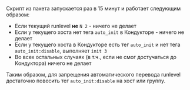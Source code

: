 Скрипт из пакета запускается раз в 15 минут и работает следующим образом:
* Если текущий runlevel **не** `N 2` - ничего не делает
* Если у текущего хоста нет тега `auto_init` в Кондукторе - ничего не делает
* Если у текущего хоста в Кондукторе есть тег `auto_init` и нет тега `auto_init:disable`, выполняет `init 3`
* Во всех остальных случаях (в т.ч., если не смог достучаться до Кондуктора) ничего не делает

Таким образом, для запрещения автоматического перевода runlevel достаточно повесить тег `auto_init:disable` на хост или группу.
